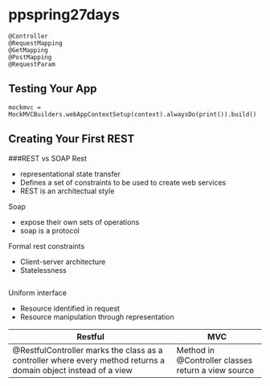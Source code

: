 # ppspring27days

```
@Controller
@RequestMapping
@GetMapping
@PostMapping
@RequestParam
```



## Testing Your App
```
mockmvc = MockMVCBuilders.webAppContextSetup(context).alwaysDo(print()).build()
```

## Creating Your First REST
###REST vs SOAP
Rest
- representational state transfer
- Defines a set of constraints to be used to create web services
- REST is an architectual style

Soap
- expose their own sets of operations
- soap is a protocol

Formal rest constraints
- Client-server architecture
- Statelessness
```
```


Uniform interface
- Resource identified in request
- Resource manipulation through representation

Restful | MVC
--- | ---
@RestfulController marks the class as a controller where every method returns a domain object instead of a view | Method in @Controller classes return a view source
